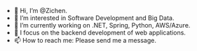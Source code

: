 - 👋 Hi, I’m @Zichen.
- 👀 I’m interested in Software Development and Big Data.
- 🌱 I’m currently working on .NET, Spring, Python, AWS/Azure.
- 💞️ I focus on the backend development of web applications.
- 📫 How to reach me: Please send me a message.

<!---
Zichen1028/Zichen1028 is a ✨ special ✨ repository because its `README.md` (this file) appears on your GitHub profile.
You can click the Preview link to take a look at your changes.
--->
